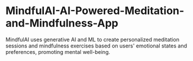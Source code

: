 # MindfulAI-AI-Powered-Meditation-and-Mindfulness-App
MindfulAI uses generative AI and ML to create personalized meditation sessions and mindfulness exercises based on users' emotional states and preferences, promoting mental well-being.
